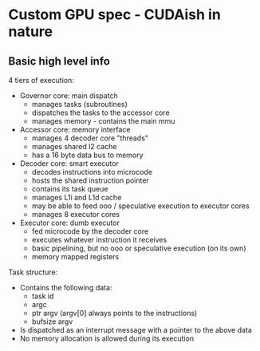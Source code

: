 # Custom GPU spec - CUDAish in nature

## Basic high level info

4 tiers of execution:
- Governor core: main dispatch
  - manages tasks (subroutines)
  - dispatches the tasks to the accessor core
  - manages memory - contains the main mmu
- Accessor core: memory interface
  - manages 4 decoder core "threads"
  - manages shared l2 cache
  - has a 16 byte data bus to memory
- Decoder core: smart executor
  - decodes instructions into microcode
  - hosts the shared instruction pointer
  - contains its task queue
  - manages L1i and L1d cache
  - may be able to feed ooo / speculative execution to executor cores
  - manages 8 executor cores
- Executor core: dumb executor
  - fed microcode by the decoder core
  - executes whatever instruction it receives
  - basic pipelining, but no ooo or speculative execution (on its own)
  - memory mapped registers


Task structure:
- Contains the following data:
  - task id
  - argc
  - ptr argv  (argv[0] always points to the instructions)
  - bufsize argv
- Is dispatched as an interrupt message with a pointer to the above data
- No memory allocation is allowed during its execution
